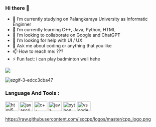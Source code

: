 ### Hi there 👋

- 🔭 I’m currently studying on Palangkaraya University as Informatic Enginner
- 🌱 I’m currently learning C++, Java, Python, HTML
- 👯 I’m looking to collaborate on Google and ChatGPT
- 🤔 I’m looking for help with UI / UX
- 💬 Ask me about coding or anything that you like
- 📫 How to reach me: ???
- ⚡ Fun fact: i can play badminton well hehe 

<a href="https://www.instagram.com/aippirwin/">
  <img src="https://img.shields.io/badge/instagram-E4405F?style=for-the-badge&logo=instagram&logoColor=white" />
</a>

![ezgif-3-edcc3cba47](https://user-images.githubusercontent.com/115967151/229805895-bad11c12-928f-4922-9780-0ca9edd91898.gif)
<br>
<h3 align="left">Language And Tools :</h3>
<div align="left">
  <img src="https://cdn.jsdelivr.net/gh/devicons/devicon/icons/html5/html5-original.svg" height="30" width="42" alt="html5 logo"  />
  <img src="https://cdn.jsdelivr.net/gh/devicons/devicon/icons/javascript/javascript-original.svg" height="30" width="42" alt="javascript logo"  />
  <img src="https://raw.githubusercontent.com/isocpp/logos/master/cpp_logo.png" height="30" width="42" alt="c++ logo"  />
  <img src="https://cdn.jsdelivr.net/gh/devicons/devicon/icons/java/java-original.svg" height="30" width="42" alt="java logo"  />
  <img src="https://cdn.jsdelivr.net/gh/devicons/devicon/icons/python/python-original.svg" height="30" width="42" alt="python logo"  />
  <img src="https://cdn.jsdelivr.net/gh/devicons/devicon/icons/vscode/vscode-original.svg" height="30" width="42" alt="vscode logo"  />
</div>

https://raw.githubusercontent.com/isocpp/logos/master/cpp_logo.png
